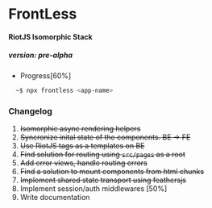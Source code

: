 # FrontLess
#### RiotJS Isomorphic Stack 
##### version: pre-alpha

- Progress[60%]


```sh
  ~$ npx frontless <app-name>
```

### Changelog
1. ~~Isomorphic async rendering helpers~~
2. ~~Syncronize inital state of the components. BE -> FE~~
3. ~~Use RiotJS tags as a templates on BE~~
4. ~~Find solution for routing using `src/pages` as a root~~
5. ~~Add error views, handle routing errors~~
6. ~~Find a solution to mount components from html chunks~~
7. ~~Implement shared state transport using feathersjs~~
8. Implement session/auth middlewares [50%]
9. Write documentation